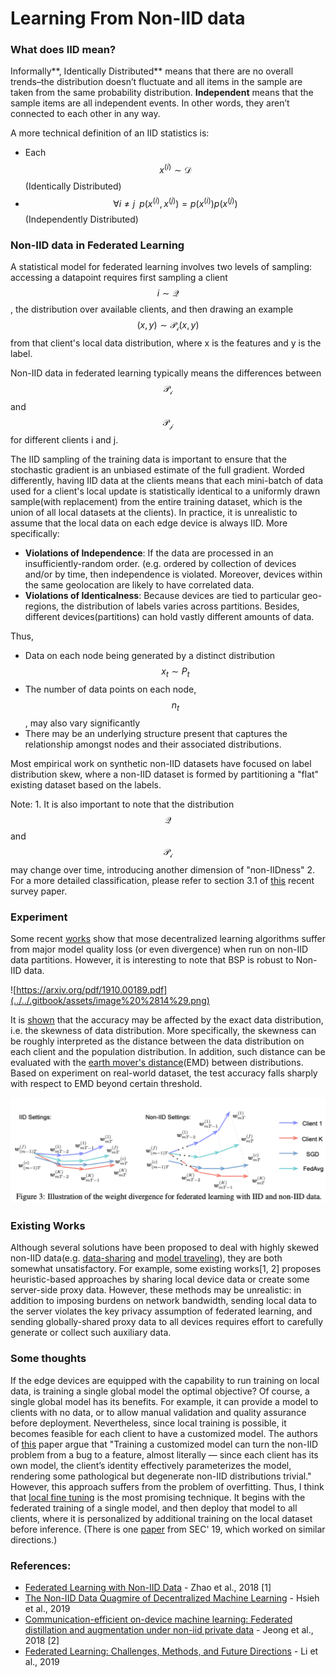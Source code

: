 # Learning From Non-IID data

### What does IID mean? 

Informally**, Identically Distributed** means that there are no overall trends–the distribution doesn’t fluctuate and all items in the sample are taken from the same probability distribution. **Independent** means that the sample items are all independent events. In other words, they aren’t connected to each other in any way.

A more technical definition of an IID statistics is:

* Each $$x^{(i)} \sim \mathcal{D}$$ \(Identically Distributed\)
* $$\forall i \ne j  \, \, \, p(x^{(i)}, x^{(j)}) = p(x^{(i)})p(x^{(j)}) $$ \(Independently Distributed\)

### Non-IID data in Federated Learning

A statistical model for federated learning involves two levels of sampling: accessing a datapoint requires first sampling a client $$i \sim \mathcal{Q}$$, the distribution over available clients, and then drawing an example $$(x, y) \sim \mathcal{P_i}(x, y)$$ from that client's local data distribution, where x is the features and y is the label. 

Non-IID data in federated learning typically means the differences between $$\mathcal{P_i}$$ and $$\mathcal{P_j}$$ for different clients i and j. 

The IID sampling of the training data is important to ensure that the stochastic gradient is an unbiased estimate of the full gradient. Worded differently, having IID data at the clients means that each mini-batch of data used for a client's local update is statistically identical to a uniformly drawn sample\(with replacement\) from the entire training dataset, which is the union of all local datasets at the clients\). In practice, it is unrealistic to assume that the local data on each edge device is always IID. More specifically:

* **Violations of Independence**: If the data are processed in an insufficiently-random order. \(e.g. ordered by collection of devices and/or by time, then independence is violated. Moreover, devices within the same geolocation are likely to have correlated data.
* **Violations of Identicalness**: Because devices are tied to particular geo-regions, the distribution of labels varies across partitions. Besides, different devices\(partitions\) can hold vastly different amounts of data. 

Thus,

* Data on each node being generated by a distinct distribution $$x_t \sim P_t$$
* The number of data points on each node, $$n_t$$ , may also vary significantly
* There may be an underlying structure present that captures the relationship amongst nodes and their associated distributions.

Most empirical work on synthetic non-IID datasets have focused on label distribution skew, where a non-IID dataset is formed by partitioning a "flat" existing dataset based on the labels. 

Note: 1. It is also important to note that the distribution $$\mathcal{Q}$$ and $$\mathcal{P_i}$$ may change over time, introducing another dimension of "non-IIDness" 2. For a more detailed classification, please refer to section 3.1 of [this](https://arxiv.org/pdf/1912.04977.pdf) recent survey paper.

### Experiment

Some recent [works](https://arxiv.org/pdf/1910.00189.pdf) show that mose decentralized learning algorithms suffer from major model quality loss \(or even divergence\) when run on non-IID data partitions. However, it is interesting to note that BSP is robust to Non-IID data.

![https://arxiv.org/pdf/1910.00189.pdf](../../.gitbook/assets/image%20%2814%29.png)

It is [shown](https://arxiv.org/pdf/1806.00582.pdf) that the accuracy may be affected by the exact data distribution, i.e. the skewness of data distribution. More specifically, the skewness can be roughly interpreted as the distance between the data distribution on each client and the population distribution. In addition, such distance can be evaluated with the [earth mover's distance](https://en.wikipedia.org/wiki/Earth_mover%27s_distance)\(EMD\) between distributions. Based on experiment on real-world dataset, the test accuracy falls sharply with respect to EMD beyond certain threshold. 

![](../../.gitbook/assets/screen-shot-2020-01-03-at-4.02.35-pm.png)

### Existing Works

Although several solutions have been proposed to deal with highly skewed non-IID data\(e.g. [data-sharing](https://arxiv.org/pdf/1806.00582.pdf) and [model traveling](https://arxiv.org/pdf/1806.00582.pdf)\), they are both somewhat unsatisfactory. For example, some existing works\[1, 2\] proposes heuristic-based approaches by sharing local device data or create some server-side proxy data. However, these methods may be unrealistic: in addition to imposing burdens on network bandwidth, sending local data to the server violates the key privacy assumption of federated learning, and sending globally-shared proxy data to all devices requires effort to carefully generate or collect such auxiliary data.

### Some thoughts 

If the edge devices are equipped with the capability to run training on local data, is training a single global model the optimal objective? Of course, a single global model has its benefits. For example, it can provide a model to clients with no data, or to allow manual validation and quality assurance before deployment. Nevertheless, since local training is possible, it becomes feasible for each client to have a customized model. The authors of [this](https://arxiv.org/pdf/1912.04977.pdf) paper argue that "Training a customized model can turn the non-IID problem from a bug to a feature, almost literally — since each client has its own model, the client’s identity effectively parameterizes the model, rendering some pathological but degenerate non-IID distributions trivial." However, this approach suffers from the problem of overfitting. Thus, I think that [local fine tuning](https://arxiv.org/abs/1910.10252) is the most promising technique. It begins with the federated training of a single model, and then deploy that model to all clients, where it is personalized by additional training on the local dataset before inference. \(There is one [paper](https://www.microsoft.com/en-us/research/uploads/prod/2019/08/sec19colla.pdf) from SEC' 19, which worked on similar directions.\)

### References:

* [Federated Learning with Non-IID Data](https://arxiv.org/abs/1806.00582) - Zhao et al., 2018 \[1\]
* [The Non-IID Data Quagmire of Decentralized Machine Learning](https://arxiv.org/abs/1910.00189) - Hsieh et al., 2019
* [Communication-efficient on-device machine learning: Federated distillation and augmentation under non-iid private data](https://arxiv.org/abs/1811.11479) - Jeong et al., 2018 \[2\] 
* [Federated Learning: Challenges, Methods, and Future Directions](https://arxiv.org/pdf/1908.07873.pdf) - Li et al., 2019



